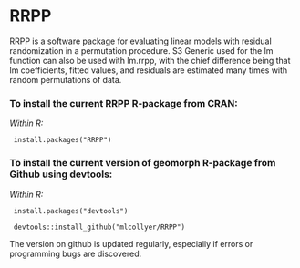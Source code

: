 # RRPP
RRPP is a software package for evaluating linear models with residual randomization in a permutation procedure.  S3 Generic used for the lm function can also be used with lm.rrpp, with the chief difference being that lm coefficients, fitted values, and residuals are estimated many times with random permutations of data.

### To install the current RRPP R-package from CRAN:

<i> Within R:</i>

<code> install.packages("RRPP") </code>

### To install the current version of geomorph R-package from Github using devtools:

<i> Within R:</i>

<code> install.packages("devtools")</code>

<code> devtools::install_github("mlcollyer/RRPP")</code>

The version on github is updated regularly, especially if errors or programming bugs are discovered.
